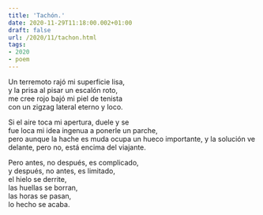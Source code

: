 ```yaml
---
title: 'Tachón.'
date: 2020-11-29T11:18:00.002+01:00
draft: false
url: /2020/11/tachon.html
tags: 
- 2020
- poem
---
```


Un terremoto rajó mi superficie lisa,  
y la prisa al pisar un escalón roto,  
me cree rojo bajó mi piel de tenista  
con un zigzag lateral eterno y loco.  

Si el aire toca mi apertura, duele y se  
fue loca mi idea ingenua a ponerle un parche,  
pero aunque la hache es muda ocupa un hueco importante, y la solución ve  
delante, pero no, está encima del viajante.  

Pero antes, no después, es complicado,  
y después, no antes, es limitado,  
el hielo se derrite,  
las huellas se borran,  
las horas se pasan,  
lo hecho se acaba.  